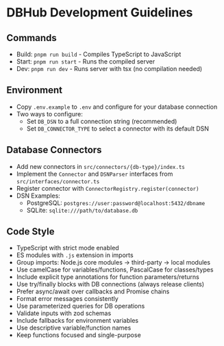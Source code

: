 # DBHub Development Guidelines

## Commands

- Build: `pnpm run build` - Compiles TypeScript to JavaScript
- Start: `pnpm run start` - Runs the compiled server
- Dev: `pnpm run dev` - Runs server with tsx (no compilation needed)

## Environment

- Copy `.env.example` to `.env` and configure for your database connection
- Two ways to configure:
  - Set `DB_DSN` to a full connection string (recommended)
  - Set `DB_CONNECTOR_TYPE` to select a connector with its default DSN

## Database Connectors

- Add new connectors in `src/connectors/{db-type}/index.ts`
- Implement the `Connector` and `DSNParser` interfaces from `src/interfaces/connector.ts`
- Register connector with `ConnectorRegistry.register(connector)`
- DSN Examples:
  - PostgreSQL: `postgres://user:password@localhost:5432/dbname`
  - SQLite: `sqlite:///path/to/database.db`

## Code Style

- TypeScript with strict mode enabled
- ES modules with `.js` extension in imports
- Group imports: Node.js core modules → third-party → local modules
- Use camelCase for variables/functions, PascalCase for classes/types
- Include explicit type annotations for function parameters/returns
- Use try/finally blocks with DB connections (always release clients)
- Prefer async/await over callbacks and Promise chains
- Format error messages consistently
- Use parameterized queries for DB operations
- Validate inputs with zod schemas
- Include fallbacks for environment variables
- Use descriptive variable/function names
- Keep functions focused and single-purpose
